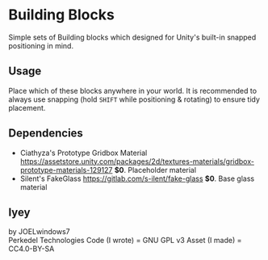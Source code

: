 # Building Blocks

Simple sets of Building blocks which designed for Unity's built-in snapped positioning in mind.

## Usage
Place which of these blocks anywhere in your world. It is recommended to always use snapping (hold `SHIFT` while positioning & rotating) to ensure tidy placement.

## Dependencies
- Ciathyza's Prototype Gridbox Material https://assetstore.unity.com/packages/2d/textures-materials/gridbox-prototype-materials-129127 **$0**. Placeholder material
- Silent's FakeGlass https://gitlab.com/s-ilent/fake-glass **$0**. Base glass material

## Iyey
by JOELwindows7  
Perkedel Technologies
Code (I wrote) = GNU GPL v3
Asset (I made) = CC4.0-BY-SA